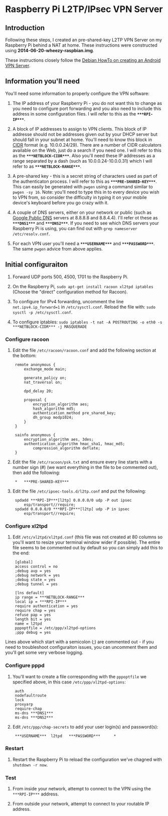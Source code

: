 Raspberry Pi L2TP/IPsec VPN Server
===
Introduction
---

Following these steps, I created an pre-shared-key L2TP VPN Server on my Raspberry Pi behind a NAT at home. These instructions were constructed using **2014-06-20-wheezy-raspbian.img**.

These instructions closely follow the [Debian HowTo on creating an Android VPN Server](https://wiki.debian.org/HowTo/AndroidVPNServer).

Information you'll need
---
You'll need some information to properly configure the VPN software:

1. The IP address of your Raspberry Pi - you do not want this to change as you need to configure port forwarding and you also need to include this address in some configuration files. I will refer to this as the **`***RPI-IP***`**.

2. A block of IP addresses to assign to VPN clients. This block of IP addresse should not be addresses given out by your DHCP server but should fall in your subnet at home. You'll need to know this block in [CIDR](http://en.wikipedia.org/wiki/CIDR) format (e.g. 10.0.0.24/29). There are a number of CIDR calculators available on the Web, just do a search if you need one. I will refer to this as the **`***NETBLOCK-CIDR***`**. Also you'll need these IP addresses as a range separated by a dash (such as 10.0.0.24-10.0.0.31) which I will refer to as **`***NETBLOCK-RANGE***`**.

3. A pre-shared key - this is a secret string of characters used as part of the authenticaton process. I will refer to this as **`***PRE-SHARED-KEY***`**. This can easily be generated with `pwgen` using a command similar to `pwgen -sy 16`. Note: you'll need to type this in to every device you wish to VPN from, so consider the difficulty in typing it on your mobile device's keyboard before you go crazy with it.

4. A couple of DNS servers, either on your network or public (such as [Google Public DNS](https://developers.google.com/speed/public-dns/) servers at 8.8.8.8 and 8.8.4.4). I'll refer ot these as **`***DNS1***`** and **`***DNS2***`**. If you need to see which DNS servers your Raspberry Pi is using, you can find out with `grep nameserver /etc/resolv.conf`.

5. For each VPN user you'll need a **`***USERNAME***`** and **`***PASSWORD***`**. The same `pwgen` advice from above applies.

Initial configuraiton
---
1. Forward UDP ports 500, 4500, 1701 to the Raspberry Pi.

2. On the Raspberry Pi, `sudo apt-get install racoon xl2tpd iptables` (Choose the "direct" configuration method for Racoon).

3. To configure for IPv4 forwarding, uncomment the line `net.ipv4.ip_forward=1` in `/etc/sysctl.conf`. Reload the file with: `sudo sysctl -p /etc/sysctl.conf`.
 
4. To configure iptables: `sudo iptables -t nat -A POSTROUTING -o eth0 -s ***NETBLOCK-CIDR*** -j MASQUERADE`

### Configure racoon

1. Edit the file `/etc/racoon/racoon.conf` and add the following section at the bottom:

		remote anonymous {
			exchange_mode main;

			generate_policy on;
			nat_traversal on;

			dpd_delay 20;

			proposal {
				encryption_algorithm aes;
				hash_algorithm md5;
				authentication_method pre_shared_key;
				dh_group modp1024;
			}
		}

		sainfo anonymous {
			encryption_algorithm aes, 3des;
			authentication_algorithm hmac_sha1, hmac_md5;
				compression_algorithm deflate;
		}

2. Edit the file `/etc/racoon/psk.txt` and ensure every line starts with a number sign (#) (we want everything in the file to be commented out), then add the following:

		*	***PRE-SHARED-KEY***

3. Edit the file `/etc/ipsec-tools.d/l2tp.conf` and put the following:

		spdadd ***RPI-IP***[l2tp] 0.0.0.0/0 udp -P out ipsec
			esp/transport//require;
		spdadd 0.0.0.0/0 ***RPI-IP***[l2tp] udp -P in ipsec
			esp/transport//require;
        
### Configure xl2tpd

1. Edit `/etc/xl2tpd/xl2tpd.conf` (this file was not created at 80 columns so you'll want to resize your terminal window wider if possible). The entire file seems to be commented out by default so you can simply add this to the end:

		[global]
		access control = no
		;debug avp = yes
		;debug network = yes
		;debug state = yes
		;debug tunnel = yes

		[lns default]
		ip range = ***NETBLOCK-RANGE***
		local ip = ***RPI-IP***
		require authentication = yes
		require chap = yes
		refuse pap = yes
		length bit = yes
		name = l2tpd
		pppoptfile = /etc/ppp/xl2tpd-options
		;ppp debug = yes

Lines above which start with a semicolon (;) are commented out - if you need to troubleshoot configuraiton issues, you can uncomment them and you'll get some very verbose logging.

### Configure pppd

1. You'll want to create a file corresponding with the `pppoptfile` we specified above, in this case `/etc/ppp/xl2tpd-options`:

		auth
		nodefaultroute
		lock
		proxyarp
		require-chap
		ms-dns ***DNS1***
		ms-dns ***DNS2***

2. Edit `/etc/ppp/chap-secrets` to add your user login(s) and password(s):

		***USERNAME***	l2tpd	***PASSWORD***		*

### Restart

1. Restart the Raspberry Pi to reload the configuration we've chagned with `shutdown -r now`.

### Test

1. From inside your network, attempt to connect to the VPN using the `***RPI-IP***` address.

2. From outside your network, attempt to connect to your routable IP address.